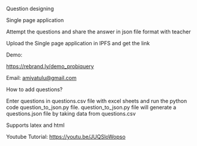 Question designing

Single page application

Attempt the questions and share the answer in json file format with teacher

Upload the Single page application in IPFS and get the link 

Demo:

https://rebrand.ly/demo_probiquery

Email: amiyatulu@gmail.com

How to add questions?

Enter questions in questions.csv file with excel sheets and run the python code question_to_json.py file.
question_to_json.py file will generate a questions.json file by taking data from questions.csv

Supports latex and html

Youtube Tutorial: https://youtu.be/JUQSloWopso
